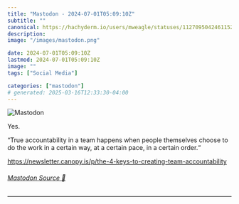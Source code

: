 ```yaml
---
title: "Mastodon - 2024-07-01T05:09:10Z"
subtitle: ""
canonical: https://hachyderm.io/users/mweagle/statuses/112709504246115230
description:
image: "/images/mastodon.png"

date: 2024-07-01T05:09:10Z
lastmod: 2024-07-01T05:09:10Z
image: ""
tags: ["Social Media"]

categories: ["mastodon"]
# generated: 2025-03-16T12:33:30-04:00
---
```

![Mastodon](/images/mastodon.png)

<p>Yes.</p><p>“True accountability in a team happens when people themselves choose to do the work in a certain way, at a certain pace, in a certain order.“ </p><p><a href="https://newsletter.canopy.is/p/the-4-keys-to-creating-team-accountability" target="_blank" rel="nofollow noopener noreferrer" translate="no"><span class="invisible">https://</span><span class="ellipsis">newsletter.canopy.is/p/the-4-k</span><span class="invisible">eys-to-creating-team-accountability</span></a></p>


###### [Mastodon Source 🐘](https://hachyderm.io/@mweagle/112709504246115230)

___
